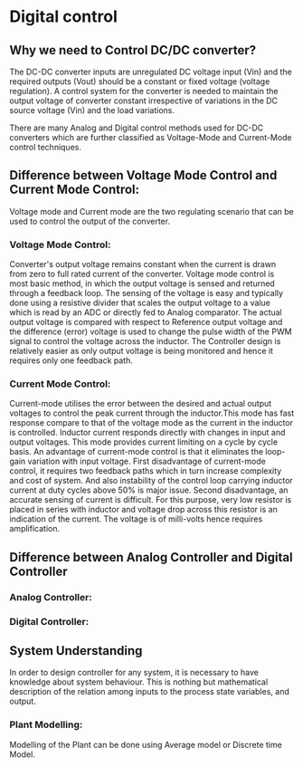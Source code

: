 # Digital control 

## Why we need to Control DC/DC converter?

The DC-DC converter inputs are unregulated DC voltage input (Vin) and the required outputs (Vout) should be a constant or fixed voltage (voltage regulation). A control system for the converter is needed to maintain the output voltage  of converter constant irrespective of variations in the DC source voltage (Vin) and the load variations.

There are many Analog and Digital control methods used for DC-DC converters which are further classified as Voltage-Mode and Current-Mode control techniques.

## Difference between Voltage Mode Control and Current Mode Control:

Voltage mode and Current mode are the two regulating scenario that can be used to control the output of the converter.

### Voltage Mode Control:

Converter's output voltage remains constant when the current is drawn from zero to full rated current of the converter. Voltage mode control is most basic method, in which the output voltage is sensed and returned through a feedback loop. The sensing of the voltage is easy and typically done using a resistive divider that scales the output voltage to a value which is read by an ADC or directly fed to Analog comparator. The actual output voltage is compared with respect to Reference output voltage and the difference (error) voltage is used to change the pulse width of the PWM signal to control the voltage across the inductor. The Controller design is relatively easier as only output voltage is being monitored and hence it requires only one feedback path.

### Current Mode Control:

Current-mode utilises the error between the desired and actual output voltages to control the peak current through the inductor.This mode has fast response compare to that of the voltage mode as the current in the inductor is controlled. Inductor current responds directly with changes in input and output voltages. This mode provides current limiting on a cycle by cycle basis. An advantage of current-mode control is that it eliminates the loop-gain variation with input voltage. First disadvantage of current-mode control, it requires two feedback paths which in turn increase complexity and cost of system. And also instability of the control loop carrying inductor current at duty cycles above 50% is major issue. Second disadvantage, an accurate sensing of current is difficult. For this purpose, very low resistor is placed in series with inductor and voltage drop across this resistor is an indication of the current. The voltage is of milli-volts hence requires amplification.

## Difference between Analog Controller and Digital Controller
### Analog Controller:




### Digital Controller:


## System Understanding
In order to design controller for any system, it is necessary to have knowledge about system behaviour. This is nothing but mathematical description of the relation among inputs to the process state variables, and output.

### Plant Modelling: 

Modelling of the Plant can be done using Average model or Discrete time Model.



